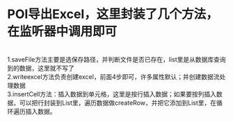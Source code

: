 # POI导出Excel，这里封装了几个方法，在监听器中调用即可
 <br />  1.saveFile方法主要是选保存路径，并判断文件是否已存在，list里是从数据库查询到的数据，这里就不写了
 <br />  2.writeexcel方法负责创建excel，前面4步即可，许多属性默认；并创建数据流处理数据
 <br /> 3.insertCell方法：插入数据到单元格，这里是按行插入数据；如果要按列插入数据，可以把行封装到List里，遍历数据做createRow，并把它添加到List里，在循环遍历插入数据。

